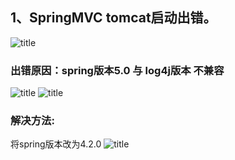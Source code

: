 ## 1、SpringMVC tomcat启动出错。
![title](https://i.loli.net/2019/12/02/N3oVJkwI2n6g8F4.png)
### 出错原因：spring版本5.0 与 log4j版本 不兼容
![title](https://i.loli.net/2019/12/02/ljHxB4m5rRyAtJG.png)
![title](https://i.loli.net/2019/12/02/lnTfO^上角标^yQZNmuwkXc.png)

### 解决方法:
将spring版本改为4.2.0
![title](https://i.loli.net/2019/12/02/IvyCxJDliKGA3UR.png)